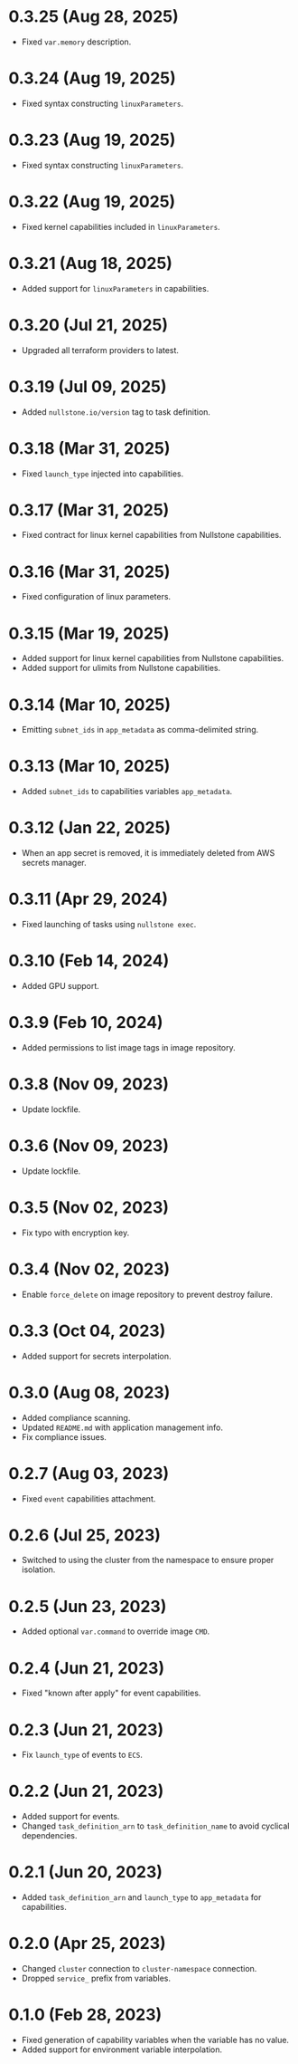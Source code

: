 # 0.3.25 (Aug 28, 2025)
* Fixed `var.memory` description.

# 0.3.24 (Aug 19, 2025)
* Fixed syntax constructing `linuxParameters`.

# 0.3.23 (Aug 19, 2025)
* Fixed syntax constructing `linuxParameters`.

# 0.3.22 (Aug 19, 2025)
* Fixed kernel capabilities included in `linuxParameters`.

# 0.3.21 (Aug 18, 2025)
* Added support for `linuxParameters` in capabilities.

# 0.3.20 (Jul 21, 2025)
* Upgraded all terraform providers to latest.

# 0.3.19 (Jul 09, 2025)
* Added `nullstone.io/version` tag to task definition.

# 0.3.18 (Mar 31, 2025)
* Fixed `launch_type` injected into capabilities.

# 0.3.17 (Mar 31, 2025)
* Fixed contract for linux kernel capabilities from Nullstone capabilities.

# 0.3.16 (Mar 31, 2025)
* Fixed configuration of linux parameters.

# 0.3.15 (Mar 19, 2025)
* Added support for linux kernel capabilities from Nullstone capabilities.
* Added support for ulimits from Nullstone capabilities.

# 0.3.14 (Mar 10, 2025)
* Emitting `subnet_ids` in `app_metadata` as comma-delimited string.

# 0.3.13 (Mar 10, 2025)
* Added `subnet_ids` to capabilities variables `app_metadata`.

# 0.3.12 (Jan 22, 2025)
* When an app secret is removed, it is immediately deleted from AWS secrets manager.

# 0.3.11 (Apr 29, 2024)
* Fixed launching of tasks using `nullstone exec`.

# 0.3.10 (Feb 14, 2024)
* Added GPU support.

# 0.3.9 (Feb 10, 2024)
* Added permissions to list image tags in image repository.

# 0.3.8 (Nov 09, 2023)
* Update lockfile.

# 0.3.6 (Nov 09, 2023)
* Update lockfile.

# 0.3.5 (Nov 02, 2023)
* Fix typo with encryption key.

# 0.3.4 (Nov 02, 2023)
* Enable `force_delete` on image repository to prevent destroy failure.

# 0.3.3 (Oct 04, 2023)
* Added support for secrets interpolation.

# 0.3.0 (Aug 08, 2023)
* Added compliance scanning.
* Updated `README.md` with application management info.
* Fix compliance issues.

# 0.2.7 (Aug 03, 2023)
* Fixed `event` capabilities attachment.

# 0.2.6 (Jul 25, 2023)
* Switched to using the cluster from the namespace to ensure proper isolation.

# 0.2.5 (Jun 23, 2023)
* Added optional `var.command` to override image `CMD`.

# 0.2.4 (Jun 21, 2023)
* Fixed "known after apply" for event capabilities.

# 0.2.3 (Jun 21, 2023)
* Fix `launch_type` of events to `ECS`.

# 0.2.2 (Jun 21, 2023)
* Added support for events.
* Changed `task_definition_arn` to `task_definition_name` to avoid cyclical dependencies.

# 0.2.1 (Jun 20, 2023)
* Added `task_definition_arn` and `launch_type` to `app_metadata` for capabilities.

# 0.2.0 (Apr 25, 2023)
* Changed `cluster` connection to `cluster-namespace` connection.
* Dropped `service_` prefix from variables.

# 0.1.0 (Feb 28, 2023)
* Fixed generation of capability variables when the variable has no value.
* Added support for environment variable interpolation.
